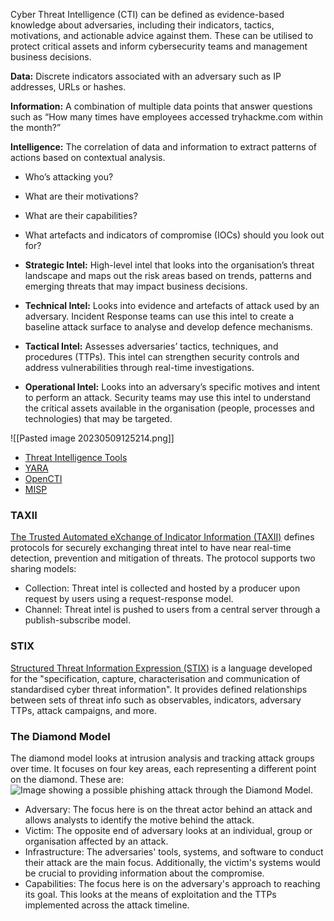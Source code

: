 Cyber Threat Intelligence (CTI) can be defined as evidence-based knowledge about adversaries, including their indicators, tactics, motivations, and actionable advice against them. These can be utilised to protect critical assets and inform cybersecurity teams and management business decisions.

**Data:** Discrete indicators associated with an adversary such as IP addresses, URLs or hashes.

**Information:** A combination of multiple data points that answer questions such as “How many times have employees accessed tryhackme.com within the month?”

**Intelligence:** The correlation of data and information to extract patterns of actions based on contextual analysis.


-   Who’s attacking you?
-   What are their motivations?
-   What are their capabilities?
-   What artefacts and indicators of compromise (IOCs) should you look out for?

-   **Strategic Intel:** High-level intel that looks into the organisation’s threat landscape and maps out the risk areas based on trends, patterns and emerging threats that may impact business decisions.
    
-   **Technical Intel:** Looks into evidence and artefacts of attack used by an adversary. Incident Response teams can use this intel to create a baseline attack surface to analyse and develop defence mechanisms.
    
-   **Tactical Intel:** Assesses adversaries’ tactics, techniques, and procedures (TTPs). This intel can strengthen security controls and address vulnerabilities through real-time investigations.
    
-   **Operational Intel:** Looks into an adversary’s specific motives and intent to perform an attack. Security teams may use this intel to understand the critical assets available in the organisation (people, processes and technologies) that may be targeted.

![[Pasted image 20230509125214.png]]
-   [Threat Intelligence Tools](https://tryhackme.com/room/threatinteltools)
-   [YARA](https://tryhackme.com/room/yara)
-   [OpenCTI](https://tryhackme.com/room/opencti)
-   [MISP](https://tryhackme.com/room/misp)

### TAXII

[The Trusted Automated eXchange of Indicator Information (TAXII)](https://oasis-open.github.io/cti-documentation/taxii/intro) defines protocols for securely exchanging threat intel to have near real-time detection, prevention and mitigation of threats. The protocol supports two sharing models:

-   Collection: Threat intel is collected and hosted by a producer upon request by users using a request-response model.
-   Channel: Threat intel is pushed to users from a central server through a publish-subscribe model.

### STIX

[Structured Threat Information Expression (STIX)](https://oasis-open.github.io/cti-documentation/stix/intro) is a language developed for the "specification, capture, characterisation and communication of standardised cyber threat information". It provides defined relationships between sets of threat info such as observables, indicators, adversary TTPs, attack campaigns, and more.

### The Diamond Model

The diamond model looks at intrusion analysis and tracking attack groups over time. It focuses on four key areas, each representing a different point on the diamond. These are:![Image showing a possible phishing attack through the Diamond Model.](https://tryhackme-images.s3.amazonaws.com/user-uploads/5fc2847e1bbebc03aa89fbf2/room-content/e0d32b7a17c0b4326e596ae5fd9fb47e.png)

  

-   Adversary: The focus here is on the threat actor behind an attack and allows analysts to identify the motive behind the attack.
-   Victim: The opposite end of adversary looks at an individual, group or organisation affected by an attack.
-   Infrastructure: The adversaries' tools, systems, and software to conduct their attack are the main focus. Additionally, the victim's systems would be crucial to providing information about the compromise.
-   Capabilities: The focus here is on the adversary's approach to reaching its goal. This looks at the means of exploitation and the TTPs implemented across the attack timeline.